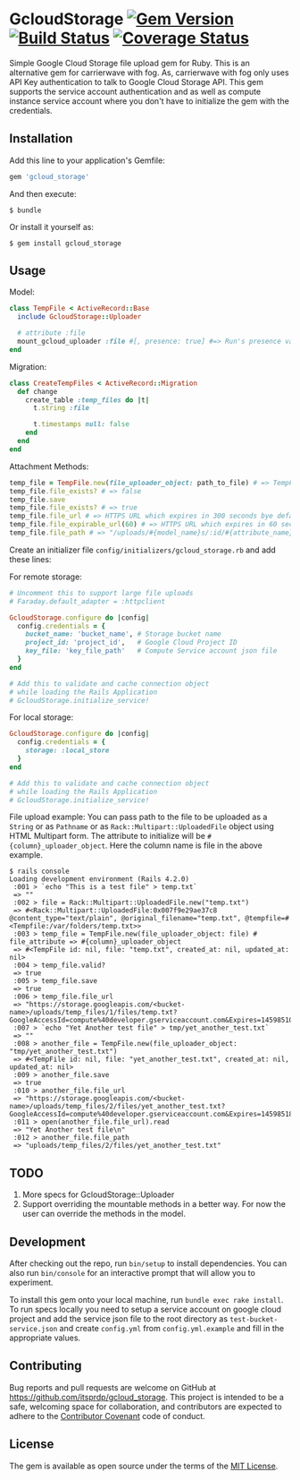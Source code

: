 # GcloudStorage [![Gem Version](https://badge.fury.io/rb/gcloud_storage.svg)](https://badge.fury.io/rb/gcloud_storage) [![Build Status](https://travis-ci.org/itsprdp/gcloud_storage.svg?branch=master)](https://travis-ci.org/itsprdp/gcloud_storage) [![Coverage Status](https://coveralls.io/repos/github/itsprdp/gcloud_storage/badge.svg?branch=compute_instances)](https://coveralls.io/github/itsprdp/gcloud_storage?branch=compute_instances)

Simple Google Cloud Storage file upload gem for Ruby. This is an alternative gem
for carrierwave with fog. As, carrierwave with fog only uses API Key
authentication to talk to Google Cloud Storage API. This gem supports the
service account authentication and as well as compute instance service account
where you don't have to initialize the gem with the credentials.

## Installation

Add this line to your application's Gemfile:

```ruby
gem 'gcloud_storage'
```

And then execute:

    $ bundle

Or install it yourself as:

    $ gem install gcloud_storage

## Usage

Model:
```ruby
class TempFile < ActiveRecord::Base
  include GcloudStorage::Uploader

  # attribute :file
  mount_gcloud_uploader :file #[, presence: true] #=> Run's presence validation
end
```

Migration:
```ruby
class CreateTempFiles < ActiveRecord::Migration
  def change
    create_table :temp_files do |t|
      t.string :file

      t.timestamps null: false
    end
  end
end
```

Attachment Methods:
```ruby
temp_file = TempFile.new(file_uploader_object: path_to_file) # => TempFile object
temp_file.file_exists? # => false
temp_file.save
temp_file.file_exists? # => true
temp_file.file_url # => HTTPS URL which expires in 300 seconds bye default
temp_file.file_expirable_url(60) # => HTTPS URL which expires in 60 seconds
temp_file.file_path # => "/uploads/#{model_name}s/:id/#{attribute_name}s/filename.extension"
```

Create an initializer file `config/initializers/gcloud_storage.rb` and add these
lines:

For remote storage:
```ruby
# Uncomment this to support large file uploads
# Faraday.default_adapter = :httpclient

GcloudStorage.configure do |config|
  config.credentials = {
    bucket_name: 'bucket_name', # Storage bucket name
    project_id: 'project_id',   # Google Cloud Project ID
    key_file: 'key_file_path'   # Compute Service account json file
  }
end

# Add this to validate and cache connection object
# while loading the Rails Application
# GcloudStorage.initialize_service!
```

For local storage:
```ruby
GcloudStorage.configure do |config|
  config.credentials = {
    storage: :local_store
  }
end

# Add this to validate and cache connection object
# while loading the Rails Application
# GcloudStorage.initialize_service!
```

File upload example:
You can pass path to the file to be uploaded as a `String` or as `Pathname` or
as `Rack::Multipart::UploadedFile` object using HTML Multipart form.
The attribute to initialize will be `#{column}_uploader_object`. Here the column
name is file in the above example.

```
$ rails console
Loading development environment (Rails 4.2.0)
 :001 > `echo "This is a test file" > temp.txt`
 => ""
 :002 > file = Rack::Multipart::UploadedFile.new("temp.txt")
 => #<Rack::Multipart::UploadedFile:0x007f9e29ae37c8 @content_type="text/plain", @original_filename="temp.txt", @tempfile=#<Tempfile:/var/folders/temp.txt>>
 :003 > temp_file = TempFile.new(file_uploader_object: file) # file_attribute => #{column}_uploader_object
 => #<TempFile id: nil, file: "temp.txt", created_at: nil, updated_at: nil>
 :004 > temp_file.valid?
 => true
 :005 > temp_file.save
 => true
 :006 > temp_file.file_url
 => "https://storage.googleapis.com/<bucket-name>/uploads/temp_files/1/files/temp.txt?GoogleAccessId=compute%40developer.gserviceaccount.com&Expires=1459851006&Signature=XXXX"
 :007 > `echo "Yet Another test file" > tmp/yet_another_test.txt`
 => ""
 :008 > another_file = TempFile.new(file_uploader_object: "tmp/yet_another_test.txt")
 => #<TempFile id: nil, file: "yet_another_test.txt", created_at: nil, updated_at: nil>
 :009 > another_file.save
 => true
 :010 > another_file.file_url
 => "https://storage.googleapis.com/<bucket-name>/uploads/temp_files/2/files/yet_another_test.txt?GoogleAccessId=compute%40developer.gserviceaccount.com&Expires=1459851800&Signature=XXXX"
 :011 > open(another_file.file_url).read
 => "Yet Another test file\n"
 :012 > another_file.file_path
 => "uploads/temp_files/2/files/yet_another_test.txt"
```

## TODO
1. More specs for GcloudStorage::Uploader
2. Support overriding the mountable methods in a better way. For now the user
   can override the methods in the model.

## Development

After checking out the repo, run `bin/setup` to install dependencies. You can also run `bin/console` for an interactive prompt that will allow you to experiment.

To install this gem onto your local machine, run `bundle exec rake install`. To
run specs locally you need to setup a service account on google cloud project
and add the service json file to the root directory as
`test-bucket-service.json` and create `config.yml` from `config.yml.example`
and fill in the appropriate values.

## Contributing

Bug reports and pull requests are welcome on GitHub at https://github.com/itsprdp/gcloud_storage. This project is intended to be a safe, welcoming space for collaboration, and contributors are expected to adhere to the [Contributor Covenant](http://contributor-covenant.org) code of conduct.


## License

The gem is available as open source under the terms of the [MIT License](http://opensource.org/licenses/MIT).
